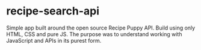# recipe-search-api
Simple app built around the open source Recipe Puppy API. Build using only HTML, CSS and pure JS. The purpose was to understand working with JavaScript and APIs in its purest form.
